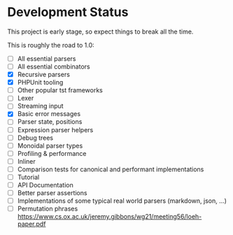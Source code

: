 # Development Status

This project is early stage, so expect things to break all the time. 

This is roughly the road to 1.0:

- [ ] All essential parsers
- [ ] All essential combinators
- [x] Recursive parsers
- [x] PHPUnit tooling
- [ ] Other popular tst frameworks
- [ ] Lexer
- [ ] Streaming input
- [x] Basic error messages
- [ ] Parser state, positions
- [ ] Expression parser helpers
- [ ] Debug trees
- [ ] Monoidal parser types
- [ ] Profiling & performance
- [ ] Inliner
- [ ] Comparison tests for canonical and performant implementations
- [ ] Tutorial
- [ ] API Documentation
- [ ] Better parser assertions
- [ ] Implementations of some typical real world parsers (markdown, json, ...)
- [ ] Permutation phrases https://www.cs.ox.ac.uk/jeremy.gibbons/wg21/meeting56/loeh-paper.pdf